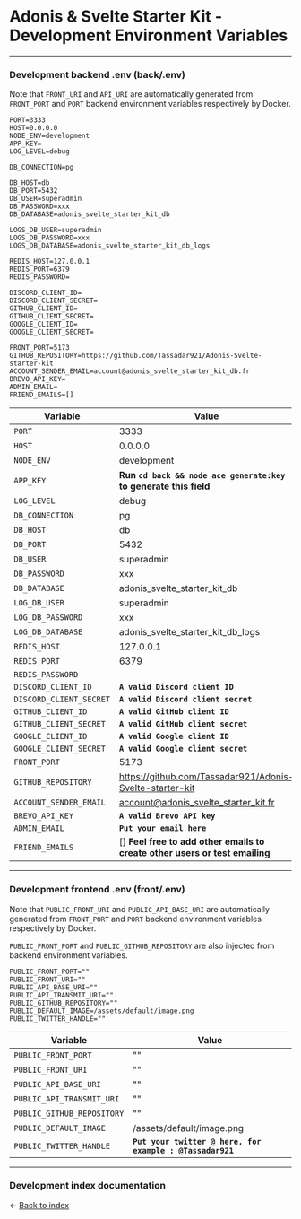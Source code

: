 # Adonis & Svelte Starter Kit - Development Environment Variables

---

### Development backend .env (back/.env)

Note that `FRONT_URI` and `API_URI` are automatically generated from `FRONT_PORT` and `PORT` backend environment variables respectively by Docker.

```
PORT=3333
HOST=0.0.0.0
NODE_ENV=development
APP_KEY=
LOG_LEVEL=debug

DB_CONNECTION=pg

DB_HOST=db
DB_PORT=5432
DB_USER=superadmin
DB_PASSWORD=xxx
DB_DATABASE=adonis_svelte_starter_kit_db

LOGS_DB_USER=superadmin
LOGS_DB_PASSWORD=xxx
LOGS_DB_DATABASE=adonis_svelte_starter_kit_db_logs

REDIS_HOST=127.0.0.1
REDIS_PORT=6379
REDIS_PASSWORD=

DISCORD_CLIENT_ID=
DISCORD_CLIENT_SECRET=
GITHUB_CLIENT_ID=
GITHUB_CLIENT_SECRET=
GOOGLE_CLIENT_ID=
GOOGLE_CLIENT_SECRET=

FRONT_PORT=5173
GITHUB_REPOSITORY=https://github.com/Tassadar921/Adonis-Svelte-starter-kit
ACCOUNT_SENDER_EMAIL=account@adonis_svelte_starter_kit_db.fr
BREVO_API_KEY=
ADMIN_EMAIL=
FRIEND_EMAILS=[]
```

| Variable                | Value                                                                       |
|-------------------------|-----------------------------------------------------------------------------|
| `PORT`                  | 3333                                                                        |
| `HOST`                  | 0.0.0.0                                                                     |
| `NODE_ENV`              | development                                                                 |
| `APP_KEY`               | **Run `cd back && node ace generate:key` to generate this field**           |
| `LOG_LEVEL`             | debug                                                                       |
| `DB_CONNECTION`         | pg                                                                          |
| `DB_HOST`               | db                                                                          |
| `DB_PORT`               | 5432                                                                        |
| `DB_USER`               | superadmin                                                                  |
| `DB_PASSWORD`           | xxx                                                                         |
| `DB_DATABASE`           | adonis_svelte_starter_kit_db                                                |
| `LOG_DB_USER`           | superadmin                                                                  |
| `LOG_DB_PASSWORD`       | xxx                                                                         |
| `LOG_DB_DATABASE`       | adonis_svelte_starter_kit_db_logs                                           |
| `REDIS_HOST`            | 127.0.0.1                                                                   |
| `REDIS_PORT`            | 6379                                                                        |
| `REDIS_PASSWORD`        |                                                                             |
| `DISCORD_CLIENT_ID`     | **`A valid Discord client ID`**                                             |
| `DISCORD_CLIENT_SECRET` | **`A valid Discord client secret`**                                         |
| `GITHUB_CLIENT_ID`      | **`A valid GitHub client ID`**                                              |
| `GITHUB_CLIENT_SECRET`  | **`A valid GitHub client secret`**                                          |
| `GOOGLE_CLIENT_ID`      | **`A valid Google client ID`**                                              |
| `GOOGLE_CLIENT_SECRET`  | **`A valid Google client secret`**                                          |
| `FRONT_PORT`            | 5173                                                                        |
| `GITHUB_REPOSITORY`     | https://github.com/Tassadar921/Adonis-Svelte-starter-kit                    |
| `ACCOUNT_SENDER_EMAIL`  | account@adonis_svelte_starter_kit.fr                                        |
| `BREVO_API_KEY`         | **`A valid Brevo API key`**                                                 |
| `ADMIN_EMAIL`           | **`Put your email here`**                                                   |
| `FRIEND_EMAILS`         | [] **Feel free to add other emails to create other users or test emailing** |

---

### Development frontend .env (front/.env)

Note that `PUBLIC_FRONT_URI` and `PUBLIC_API_BASE_URI` are automatically generated from `FRONT_PORT` and `PORT` backend environment variables respectively by Docker.

`PUBLIC_FRONT_PORT` and `PUBLIC_GITHUB_REPOSITORY` are also injected from backend environment variables.

```
PUBLIC_FRONT_PORT=""
PUBLIC_FRONT_URI=""
PUBLIC_API_BASE_URI=""
PUBLIC_API_TRANSMIT_URI=""
PUBLIC_GITHUB_REPOSITORY=""
PUBLIC_DEFAULT_IMAGE=/assets/default/image.png
PUBLIC_TWITTER_HANDLE=""
```

| Variable                   | Value                                                     |
|----------------------------|-----------------------------------------------------------|
| `PUBLIC_FRONT_PORT`        | ""                                                        |
| `PUBLIC_FRONT_URI`         | ""                                                        |
| `PUBLIC_API_BASE_URI`      | ""                                                        |
| `PUBLIC_API_TRANSMIT_URI`  | ""                                                        |
| `PUBLIC_GITHUB_REPOSITORY` | ""                                                        |
| `PUBLIC_DEFAULT_IMAGE`     | /assets/default/image.png                                 |
| `PUBLIC_TWITTER_HANDLE`    | **`Put your twitter @ here, for example : @Tassadar921`** |

---

### Development index documentation

&larr; [Back to index](index.md)
